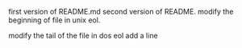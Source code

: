 first version of README.md
second version of README.
modify the beginning of file in unix eol.




















modify the tail of the file in dos eol
add a line
